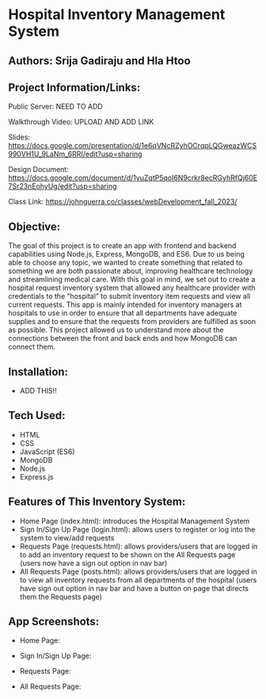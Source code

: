# Hospital Inventory Management System
## Authors: Srija Gadiraju and Hla Htoo

## Project Information/Links:
Public Server: NEED TO ADD

Walkthrough Video: UPLOAD AND ADD LINK

Slides: https://docs.google.com/presentation/d/1e6qVNcRZyhOCrqpLQGweazWCS990VH1U_9LaNm_6RRI/edit?usp=sharing

Design Document: https://docs.google.com/document/d/1yuZqtP5qoI6N9crkr8ecRGyhRfQj60E7Sr23nEohyUg/edit?usp=sharing

Class Link: https://johnguerra.co/classes/webDevelopment_fall_2023/

## Objective: 
The goal of this project is to create an app with frontend and backend capabilities using Node.js, Express, MongoDB, and ES6. Due to us being able to choose any topic, we wanted to create something that related to something we are both passionate about, improving healthcare technology and streamlining medical care. With this goal in mind, we set out to create a hospital request inventory system that allowed any healthcare provider with credentials to the “hospital” to submit inventory item requests and view all current requests. This app is mainly intended for inventory managers at hospitals to use in order to ensure that all departments have adequate supplies and to ensure that the requests from providers are fulfilled as soon as possible. This project allowed us to understand more about the connections between the front and back ends and how MongoDB can connect them. 

## Installation:
- ADD THIS!!

## Tech Used:
- HTML
- CSS
- JavaScript (ES6)
- MongoDB
- Node.js
- Express.js

## Features of This Inventory System:
- Home Page (index.html): introduces the Hospital Management System
- Sign In/Sign Up Page (login.html): allows users to register or log into the system to view/add requests
- Requests Page (requests.html): allows providers/users that are logged in to add an inventory request to be shown on the All Requests page (users now have a sign out option in nav bar)
- All Requests Page (posts.html): allows providers/users that are logged in to view all inventory requests from all departments of the hospital (users have sign out option in nav bar and have a button on page that directs them the Requests page)

## App Screenshots:
- Home Page:

- Sign In/Sign Up Page:
  
- Requests Page:
  
- All Requests Page: 
